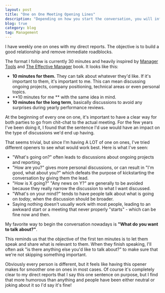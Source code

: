 ```yaml
---
layout: post
title: "One on One Meeting Opening Lines"
description: "Depending on how you start the conversation, you will influence what will be discussed in your 1:1. Here are my learnings and the way I do it nowadays."
blog: true
category: blog
tag: Management
---
```


I have weekly one on ones with my direct reports. The objective is to build a good relationship and remove immediate roadblocks.

The format I follow is currently 30 minutes and heavily inspired by [Manager Tools][1] and [The Effective Manager][2] book. It looks like this:

- **10 minutes for them.** They can talk about whatever they'd like. If it's important to them, it's important to me. This can mean discussing ongoing projects, company positioning, technical areas or even personal topics.
- **10 minutes for me ** with the same idea in mind.
- **10 minutes for the long term**, basically discussions to avoid any surprises during yearly performance reviews.

At the beginning of every one on one, it's important to have a clear way for both parties to go from chit-chat to the actual meeting. For the few years I've been doing it, I found that the sentence I'd use would have an impact on the type of discussions we'd end up having.

That seems trivial, but since I'm having A LOT of one on ones, I've tried different openers to see what would work best. Here is what I've seen:

- "What's going on?" often leads to discussions about ongoing projects and reporting.
- "How are you?" gives more personal discussions, or can result in "I'm good, what about you?" which defeats the purpose of kickstarting the conversation by giving them the lead.
- "How is X going?" "Any news on Y?" are generally to be avoided because they really narrow the discussion to what I want discussed.
- "What's on your mind?" tends to have people talk about what is going on _today_, when the discussion should be broader.
- Saying nothing doesn't usually work with most people, leading to an awkward start or a meeting that never properly "starts" - which can be fine now and then.

My favorite way to begin the conversation nowadays is **"What do you want to talk about?"**. 

This reminds us that the objective of the first ten minutes is to let them speak and share what is relevant to them. When they finish speaking, I'll often ask "is there anything else you'd like to talk about?" to make sure that we're not skipping something important.

Obviously every person is different, but it feels like having this opener makes for smoother one on ones in most cases. Of course it's completely clear to my direct reports that I say this one sentence on purpose, but I find that more humorous than anything and people have been either neutral or joking about it so I'd say it's fine!




[1]:	https://www.manager-tools.com/2005/07/the-single-most-effective-management-tool-part-1
[2]:	https://amzn.to/2Y6WW8M